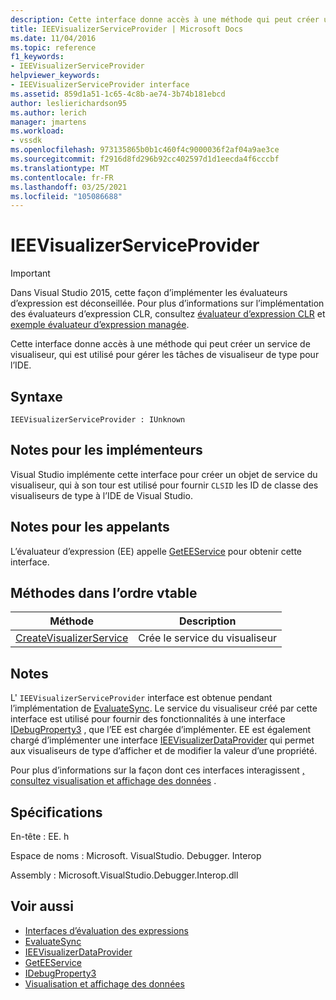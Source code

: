 ```yaml
---
description: Cette interface donne accès à une méthode qui peut créer un service de visualiseur, qui est utilisé pour gérer les tâches de visualiseur de type pour l’IDE.
title: IEEVisualizerServiceProvider | Microsoft Docs
ms.date: 11/04/2016
ms.topic: reference
f1_keywords:
- IEEVisualizerServiceProvider
helpviewer_keywords:
- IEEVisualizerServiceProvider interface
ms.assetid: 859d1a51-1c65-4c8b-ae74-3b74b181ebcd
author: leslierichardson95
ms.author: lerich
manager: jmartens
ms.workload:
- vssdk
ms.openlocfilehash: 973135865b0b1c460f4c9000036f2af04a9ae3ce
ms.sourcegitcommit: f2916d8fd296b92cc402597d1d1eecda4f6cccbf
ms.translationtype: MT
ms.contentlocale: fr-FR
ms.lasthandoff: 03/25/2021
ms.locfileid: "105086688"
---
```

# <a name="ieevisualizerserviceprovider"></a>IEEVisualizerServiceProvider
> [!IMPORTANT]
> Dans Visual Studio 2015, cette façon d’implémenter les évaluateurs d’expression est déconseillée. Pour plus d’informations sur l’implémentation des évaluateurs d’expression CLR, consultez [évaluateur d’expression CLR](https://github.com/Microsoft/ConcordExtensibilitySamples/wiki/CLR-Expression-Evaluators) et [exemple évaluateur d’expression managée](https://github.com/Microsoft/ConcordExtensibilitySamples/wiki/Managed-Expression-Evaluator-Sample).

 Cette interface donne accès à une méthode qui peut créer un service de visualiseur, qui est utilisé pour gérer les tâches de visualiseur de type pour l’IDE.

## <a name="syntax"></a>Syntaxe

```
IEEVisualizerServiceProvider : IUnknown
```

## <a name="notes-for-implementers"></a>Notes pour les implémenteurs
 Visual Studio implémente cette interface pour créer un objet de service du visualiseur, qui à son tour est utilisé pour fournir `CLSID` les ID de classe des visualiseurs de type à l’IDE de Visual Studio.

## <a name="notes-for-callers"></a>Notes pour les appelants
 L’évaluateur d’expression (EE) appelle [GetEEService](../../../extensibility/debugger/reference/idebugbinder3-geteeservice.md) pour obtenir cette interface.

## <a name="methods-in-vtable-order"></a>Méthodes dans l’ordre vtable

|Méthode|Description|
|------------|-----------------|
|[CreateVisualizerService](../../../extensibility/debugger/reference/ieevisualizerserviceprovider-createvisualizerservice.md)|Crée le service du visualiseur|

## <a name="remarks"></a>Notes
 L' `IEEVisualizerServiceProvider` interface est obtenue pendant l’implémentation de [EvaluateSync](../../../extensibility/debugger/reference/idebugparsedexpression-evaluatesync.md). Le service du visualiseur créé par cette interface est utilisé pour fournir des fonctionnalités à une interface [IDebugProperty3](../../../extensibility/debugger/reference/idebugproperty3.md) , que l’EE est chargée d’implémenter. EE est également chargé d’implémenter une interface [IEEVisualizerDataProvider](../../../extensibility/debugger/reference/ieevisualizerdataprovider.md) qui permet aux visualiseurs de type d’afficher et de modifier la valeur d’une propriété.

 Pour plus d’informations sur la façon dont ces interfaces interagissent [, consultez visualisation et affichage des données](../../../extensibility/debugger/visualizing-and-viewing-data.md) .

## <a name="requirements"></a>Spécifications
 En-tête : EE. h

 Espace de noms : Microsoft. VisualStudio. Debugger. Interop

 Assembly : Microsoft.VisualStudio.Debugger.Interop.dll

## <a name="see-also"></a>Voir aussi
- [Interfaces d’évaluation des expressions](../../../extensibility/debugger/reference/expression-evaluation-interfaces.md)
- [EvaluateSync](../../../extensibility/debugger/reference/idebugparsedexpression-evaluatesync.md)
- [IEEVisualizerDataProvider](../../../extensibility/debugger/reference/ieevisualizerdataprovider.md)
- [GetEEService](../../../extensibility/debugger/reference/idebugbinder3-geteeservice.md)
- [IDebugProperty3](../../../extensibility/debugger/reference/idebugproperty3.md)
- [Visualisation et affichage des données](../../../extensibility/debugger/visualizing-and-viewing-data.md)
